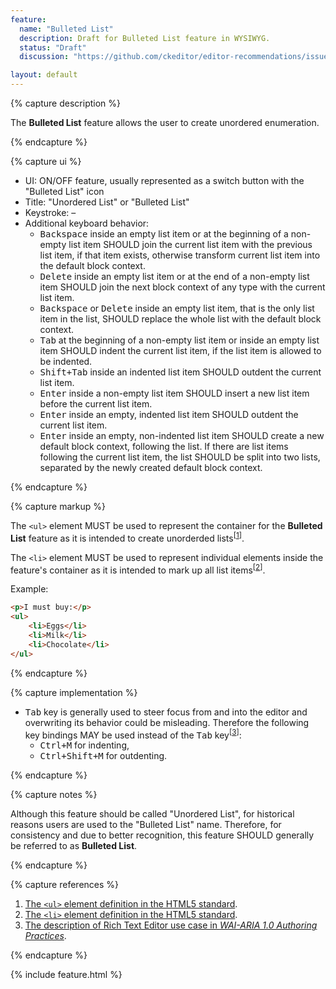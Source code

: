 ```yaml
---
feature:
  name: "Bulleted List"
  description: Draft for Bulleted List feature in WYSIWYG.
  status: "Draft"
  discussion: "https://github.com/ckeditor/editor-recommendations/issues/19"

layout: default
---
```


{% capture description %}

The **Bulleted List** feature allows the user to create unordered enumeration.

{% endcapture %}

{% capture ui %}

 * UI: ON/OFF feature, usually represented as a switch button with the "<i class="fa fa-list-ul" title="Bulleted List" aria-hidden="true"></i><span class="sr-only">Bulleted List</span>" icon
 * Title: "Unordered List" or "Bulleted List"
 * Keystroke: –
 * Additional keyboard behavior:
   * <kbd>Backspace</kbd> inside an empty list item or at the beginning of a non-empty list item SHOULD join the current list item with the previous list item, if that item exists, otherwise transform current list item into the default block context.
   * <kbd>Delete</kbd> inside an empty list item or at the end of a non-empty list item SHOULD join the next block context of any type with the current list item.
   * <kbd>Backspace</kbd> or <kbd>Delete</kbd> inside an empty list item, that is the only list item in the list, SHOULD replace the whole list with the default block context.
   * <kbd>Tab</kbd> at the beginning of a non-empty list item or inside an empty list item SHOULD indent the current list item, if the list item is allowed to be indented.
   * <kbd>Shift+Tab</kbd> inside an indented list item SHOULD outdent the current list item.
   * <kbd>Enter</kbd> inside a non-empty list item SHOULD insert a new list item before the current list item.
   * <kbd>Enter</kbd> inside an empty, indented list item SHOULD outdent the current list item.
   * <kbd>Enter</kbd> inside an empty, non-indented list item SHOULD create a new default block context, following the list. If there are list items following the current list item, the list SHOULD be split into two lists, separated by the newly created default block context.

{% endcapture %}

{% capture markup %}

The `<ul>` element MUST be used to represent the container for the **Bulleted List** feature as it is intended to create unorderded lists<sup>[[1](#ref1)]</sup>.

The `<li>` element MUST be used to represent individual elements inside the feature's container as it is intended to mark up all list items<sup>[[2](#ref2)]</sup>.

Example:

```html
<p>I must buy:</p>
<ul>
	<li>Eggs</li>
	<li>Milk</li>
	<li>Chocolate</li>
</ul>
```

{% endcapture %}

{% capture implementation %}

  * <kbd>Tab</kbd> key is generally used to steer focus from and into the editor and overwriting its behavior could be misleading. Therefore the following key bindings MAY be used instead of the <kbd>Tab</kbd> key<sup>[[3](#ref3)]</sup>:
    * <kbd>Ctrl+M</kbd> for indenting,
    * <kbd>Ctrl+Shift+M</kbd> for outdenting.

{% endcapture %}

{% capture notes %}

Although this feature should be called "Unordered List", for historical reasons users are used to the "Bulleted List" name. Therefore, for consistency and due to better recognition, this feature SHOULD generally be referred to as **Bulleted List**.

{% endcapture %}

{% capture references %}

1. <a id="ref1"></a>[The `<ul>` element definition in the HTML5 standard](https://www.w3.org/TR/html5/grouping-content.html#the-ul-element).
2. <a id="ref2"></a>[The `<li>` element definition in the HTML5 standard](https://www.w3.org/TR/html5/grouping-content.html#the-li-element).
3. <a id="ref3"></a>[The description of Rich Text Editor use case in <i>WAI-ARIA 1.0 Authoring Practices</i>](https://www.w3.org/TR/wai-aria-practices/#richtext).

{% endcapture %}

{% include feature.html %}
